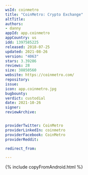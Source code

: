 ```yaml
---
wsId: coinmetro
title: "CoinMetro: Crypto Exchange"
altTitle: 
authors:
- danny
appId: app.coinmetro
appCountry: us
idd: 1397585225
released: 2018-07-25
updated: 2021-08-26
version: "4063"
stars: 3.39286
reviews: 28
size: 38850560
website: https://coinmetro.com/
repository: 
issue: 
icon: app.coinmetro.jpg
bugbounty: 
verdict: custodial
date: 2021-10-26
signer: 
reviewArchive:


providerTwitter: CoinMetro
providerLinkedIn: coinmetro
providerFacebook: CoinMetro
providerReddit: 

redirect_from:

---
```


{% include copyFromAndroid.html %}
